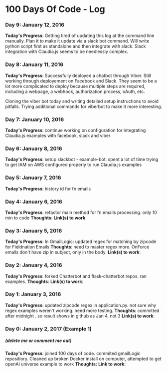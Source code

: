 # 100 Days Of Code - Log

### Day 9: January 12, 2016 
**Today's Progress**: Getting tired of updating this log at the command line manually. 
Plan it to make it update via a slack bot command. Will write python script first as
standalone and then integrate with slack. Slack integration with Claudia.js seems
to be needlessly complex.  

### Day 8: January 11, 2016 
**Today's Progress**: 
Successfully deployed a chatbot through Viber. Still working through deployement on Facebook and Slack. They seem
to be a lot more complicated to deploy because multiple steps are required, including a webpage, a webhook, authorization process, oAuth, etc. 

Cloning the viber bot today and writing detailed setup instructions to avoid pitfalls. Trying additional commands for viberbot to make it more interesting. 


### Day 7: January 10, 2016 
**Today's Progress**: 
continue working on configuration for integrating Claudia.js examples with facebook, slack and viber

### Day 6: January 8, 2016 
**Today's Progress**: setup slackbot - example-bot. spent a lot of time trying to get IAM on AWS configured properly to run Claudia.js examples

### Day 5: January 7, 2016 
**Today's Progress**: history id for fn emails

### Day 4: January 6, 2016 

**Today's Progress**: refactor main method for fn emails processing. only 10 min to code
**Thoughts**: 
**Link(s) to work**: 

### Day 3: January 5, 2016 
**Today's Progress**: In GmailLogic: updated regex for matching by zipcode for Fieldnation Emails
**Thoughts**: need to master regex more. OnForce emails don't have zip in subject, only in the body.
**Link(s) to work**: 

### Day 2: January 4, 2016 
**Today's Progress**: forked Chatterbot and flask-chatterbot repos. ran examples. 
**Thoughts**: 
**Link(s) to work**: 

### Day 1: January 3, 2016 
**Today's Progress**: updated zipcode regex in application.py.
 not sure why regex examples weren't working. need more testing. 
**Thoughts**: committed after midnight . so result shows in github as Jan 4, not 3
**Link(s) to work**: 


### Day 0: January 2, 2017 (Example 1)
##### (delete me or comment me out)

**Today's Progress**: joined 100 days of code. commited gmailLogic repositiory. 
Cleaned up broken Docker install on computer, attempted to get openAI universe example to work
**Thoughts:** 
**Link to work:** 
